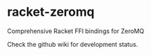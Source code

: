 # racket-zeromq
Comprehensive Racket FFI bindings for ZeroMQ

Check the github wiki for development status.
